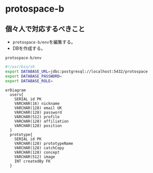 # protospace-b

## 個々人で対応するべきこと

- `protospace-b/env`を編集する。
- DBを作成する。

`protospace-b/env`
```sh
#!/usr/bin/sh
export DATABASE_URL=jdbc:postgresql://localhost:5432/protospace
export DATABASE_PASSWORD=
export DATABASE_ROLE=
```

```mermaid
erDiagram
  users{
    SERIAL id PK
    VARCHAR(16) nickname
    VARCHAR(128) email UK
    VARCHAR(128) password
    VARCHAR(512) profile
    VARCHAR(128) affiliation
    VARCHAR(128) position
  }
  prototype{
    SERIAL id PK
    VARCHAR(128) prototypeName
    VARCHAR(128) catchCopy
    VARCHAR(128) concept
    VARCHAR(512) image
    INT createdBy FK
  }
```
